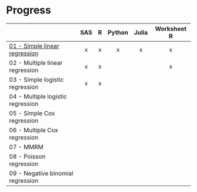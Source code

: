 # Progress

|                                                              | SAS  |  R   | Python | Julia | Worksheet R |
| ------------------------------------------------------------ | :--: | :--: | :----: | :---: | :---------: |
| [01 - Simple linear regression](01_simple_linear_regression) |  x   |  x   |   x    |   x   |      x      |
| 02 - Multiple linear regression                              |  x   |  x   |        |       |      x      |
| 03 - Simple logistic regression                              |  x   |  x   |        |       |             |
| 04 - Multiple logistic regression                            |      |      |        |       |             |
| 05 - Simple Cox regression                                   |      |      |        |       |             |
| 06 - Multiple Cox regression                                 |      |      |        |       |             |
| 07 - MMRM                                                    |      |      |        |       |             |
| 08 - Poisson regression                                      |      |      |        |       |             |
| 09 - Negative binomial regression                            |      |      |        |       |             |

